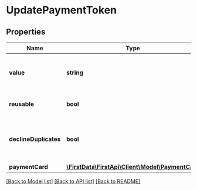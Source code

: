 # UpdatePaymentToken

## Properties
Name | Type | Description | Notes
------------ | ------------- | ------------- | -------------
**value** | **string** | Client-supplied payment token value. | 
**reusable** | **bool** | If the token is reusable. | [optional] [default to true]
**declineDuplicates** | **bool** | Decline duplicate payment info if client token is supplied. | [optional] [default to false]
**paymentCard** | [**\FirstData\FirstApi\Client\Model\PaymentCard**](PaymentCard.md) |  | 

[[Back to Model list]](../README.md#documentation-for-models) [[Back to API list]](../README.md#documentation-for-api-endpoints) [[Back to README]](../README.md)



